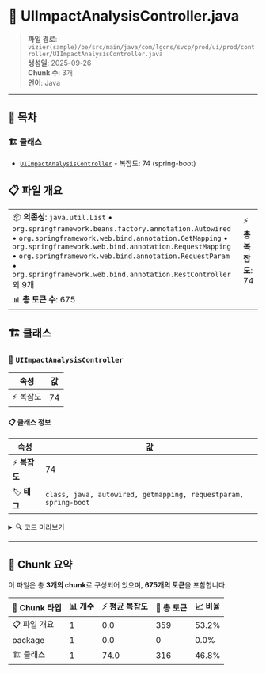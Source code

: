 # 📄 UIImpactAnalysisController.java

> **파일 경로**: `vizier(sample)/be/src/main/java/com/lgcns/svcp/prod/ui/prod/controller/UIImpactAnalysisController.java`  
> **생성일**: 2025-09-26  
> **Chunk 수**: 3개  
> **언어**: Java
---

## 📑 목차

### 🏗️ 클래스
- [`UIImpactAnalysisController`](#class-uiimpactanalysiscontroller) - 복잡도: 74 (spring-boot)

## 📋 파일 개요

| | |
|--|--|
| 📦 **의존성**: `java.util.List` • `org.springframework.beans.factory.annotation.Autowired` • `org.springframework.web.bind.annotation.GetMapping` • `org.springframework.web.bind.annotation.RequestMapping` • `org.springframework.web.bind.annotation.RequestParam` • `org.springframework.web.bind.annotation.RestController` 외 9개 | ⚡ **총 복잡도**: 74 |
| 📊 **총 토큰 수**: 675 |  |



## 🏗️ 클래스

### <a id="class-uiimpactanalysiscontroller"></a>🎯 `UIImpactAnalysisController`

| 속성 | 값 |
|------|----|
| ⚡ 복잡도 | 74 |



#### 📋 클래스 정보

| 속성 | 값 |
|------|----|
| ⚡ **복잡도** | 74 || 📍 **라인 범위** | 25-25 |
| 🏷️ **태그** | `class, java, autowired, getmapping, requestparam, spring-boot` || 🏗️ **프레임워크** | `spring-boot` |

<details>
<summary>🔍 코드 미리보기</summary>

```java
public class UIImpactAnalysisController {
	@Autowired
	private UiImpactAnalysisService uiImpactAnalysisService;

	@GetMapping(value = "/relation")
	@Operation(summary = "(화면) 부모,형제상품 조회 API", description = "부모,형제상품 uuid, 코드, 명칭 조회")
	public ImpactAnalysisResponseDto getImpactAnalysisResponseDto(@RequestParam String prodUuid) {
		ItemDto request = new ItemDto();
		request.setProdUuid(prodUuid);
		return uiImpactAnalysisService.getImpactAnalysisResponseDto(request);
	}

	@GetMapping(value = "/children")
	@Operation(summary = "(화면) 자식상품 조회 API", description = "자식상품 uuid, 코드, 명칭 조회")
	public List<ItemDto> getSiblings(@RequestParam String prodUuid) {
		ItemDto request = new ItemDto();
		request.setProdUuid(prodUuid);
		return uiImpactAnalysisService.getChildrenProdM(request);
	}

	@GetMapping(v...
```

**Chunk 정보**
- 🆔 **ID**: `8008b91abb6b`
- 📍 **라인**: 25-25
- 📊 **토큰**: 316
- 🏷️ **태그**: `class, java, autowired, getmapping, requestparam...`

</details>

---





## 🧩 Chunk 요약

이 파일은 총 **3개의 chunk**로 구성되어 있으며, **675개의 토큰**을 포함합니다.

| 🧩 Chunk 타입 | 📊 개수 | ⚡ 평균 복잡도 | 📝 총 토큰 | 📈 비율 |
|---------------|--------|-------------|----------|--------|
| 📋 파일 개요 | 1 | 0.0 | 359 | 53.2% |
| package | 1 | 0.0 | 0 | 0.0% |
| 🏗️ 클래스 | 1 | 74.0 | 316 | 46.8% |

